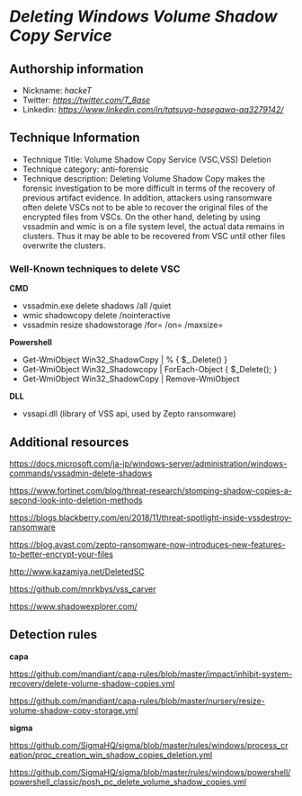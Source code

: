 # *Deleting Windows Volume Shadow Copy Service*

## Authorship information
* Nickname: *hackeT*
* Twitter: *https://twitter.com/T_8ase*
* Linkedin: *https://www.linkedin.com/in/tatsuya-hasegawa-aa3279142/*
  
## Technique Information
* Technique Title: Volume Shadow Copy Service (VSC,VSS) Deletion
* Technique category: anti-forensic
* Technique description: Deleting Volume Shadow Copy makes the forensic investigation to be more difficult in terms of the recovery of previous artifact evidence. In addition, attackers using ransomware often delete VSCs not to be able to recover the original files of the encrypted files from VSCs. On the other hand, deleting by using vssadmin and wmic is on a file system level, the actual data remains in clusters. Thus it may be able to be recovered from VSC until other files overwrite the clusters.

### Well-Known techniques to delete VSC

**CMD**
- vssadmin.exe delete shadows /all /quiet
- wmic shadowcopy delete /nointeractive
- vssadmin resize shadowstorage /for=<backed volume> /on=<backup location volume> /maxsize=<new size>

**Powershell**
- Get-WmiObject Win32_ShadowCopy | % { $_.Delete() }
- Get-WmiObject Win32_Shadowcopy | ForEach-Object { $_Delete(); }
- Get-WmiObject Win32_ShadowCopy | Remove-WmiObject

**DLL**
- vssapi.dll (library of VSS api, used by Zepto ransomware)
 

## Additional resources
https://docs.microsoft.com/ja-jp/windows-server/administration/windows-commands/vssadmin-delete-shadows

https://www.fortinet.com/blog/threat-research/stomping-shadow-copies-a-second-look-into-deletion-methods

https://blogs.blackberry.com/en/2018/11/threat-spotlight-inside-vssdestroy-ransomware

https://blog.avast.com/zepto-ransomware-now-introduces-new-features-to-better-encrypt-your-files

http://www.kazamiya.net/DeletedSC

https://github.com/mnrkbys/vss_carver

https://www.shadowexplorer.com/


## Detection rules
**capa**

https://github.com/mandiant/capa-rules/blob/master/impact/inhibit-system-recovery/delete-volume-shadow-copies.yml

https://github.com/mandiant/capa-rules/blob/master/nursery/resize-volume-shadow-copy-storage.yml


**sigma**

https://github.com/SigmaHQ/sigma/blob/master/rules/windows/process_creation/proc_creation_win_shadow_copies_deletion.yml

https://github.com/SigmaHQ/sigma/blob/master/rules/windows/powershell/powershell_classic/posh_pc_delete_volume_shadow_copies.yml
